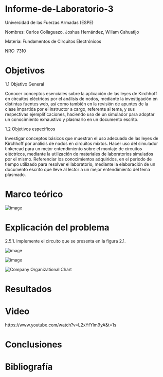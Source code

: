 # Informe-de-Laboratorio-3
Universidad de las Fuerzas Armadas (ESPE)

Nombres: Carlos Collaguazo, Joshua Hernández, Wiliam Cahuatijo

Materia: Fundamentos de Circuitos Electrónicos

NRC: 7310
# Objetivos
1.1 Objetivo General

Conocer conceptos esenciales sobre la aplicación de las leyes de Kirchhoff en circuitos eléctricos por el análisis de nodos, mediante la investigación en distintas fuentes web, así como también en la revisión de apuntes de la clase impartida por el instructor a cargo, referente al tema, y sus respectivas ejemplificaciones, haciendo uso de un simulador para adoptar un conocimiento exhaustivo y plasmarlo en un documento escrito.

1.2 Objetivos específicos

Investigar conceptos básicos que muestran el uso adecuado de las leyes de Kirchhoff por análisis de nodos en circuitos mixtos.
Hacer uso del simulador tinkercad para un mejor entendimiento sobre el montaje de circuitos eléctricos, mediante la utilización de materiales de laboratorios simulados por el mismo.
Referenciar los conocimientos adquiridos, en el periodo de tiempo utilizado para resolver el laboratorio, mediante la elaboración de un documento escrito que lleve al lector a un mejor entendimiento del tema plasmado.
# Marco teórico

![image](https://user-images.githubusercontent.com/105675868/172430171-407d8f27-09fc-49ed-a2c0-89e0399e64fc.png)

# Explicación del problema

2.5.1. Implemente el circuito que se presenta en la figura 2.1.

![image](https://user-images.githubusercontent.com/105715717/172435035-4ac246dc-9373-4624-9573-e54fb4c56f33.png)

![image](https://user-images.githubusercontent.com/105715717/172435702-261d3815-6540-4541-bfcb-213709fcfb48.png)

![Company Organizational Chart](https://user-images.githubusercontent.com/105715717/172434720-fb79a8c5-9998-48a4-b43f-989e988f15f7.jpg)


# Resultados


# Video

https://www.youtube.com/watch?v=L2xYfYlm9yA&t=1s

# Conclusiones


# Bibliografía
